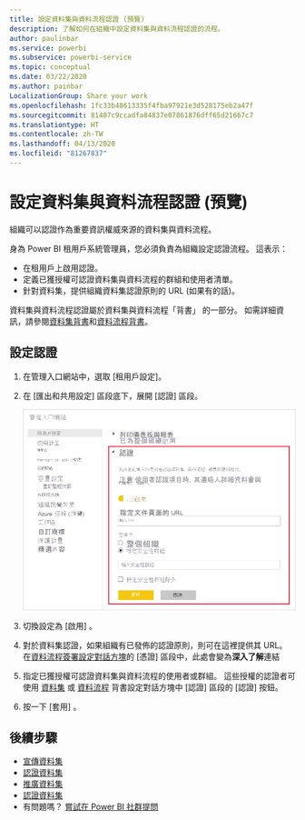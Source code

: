 ```yaml
---
title: 設定資料集與資料流程認證 (預覽)
description: 了解如何在組織中設定資料集與資料流程認證的流程。
author: paulinbar
ms.service: powerbi
ms.subservice: powerbi-service
ms.topic: conceptual
ms.date: 03/22/2020
ms.author: painbar
LocalizationGroup: Share your work
ms.openlocfilehash: 1fc33b48613335f4fba97921e3d528175eb2a47f
ms.sourcegitcommit: 81407c9ccadfa84837e07861876dff65d21667c7
ms.translationtype: HT
ms.contentlocale: zh-TW
ms.lasthandoff: 04/13/2020
ms.locfileid: "81267837"
---
```

# <a name="set-up-dataset-and-dataflow-certification-preview"></a>設定資料集與資料流程認證 (預覽)

組織可以認證作為重要資訊權威來源的資料集與資料流程。

身為 Power BI 租用戶系統管理員，您必須負責為組織設定認證流程。 這表示：
* 在租用戶上啟用認證。
* 定義已獲授權可認證資料集與資料流程的群組和使用者清單。
* 針對資料集，提供組織資料集認證原則的 URL (如果有的話)。

資料集與資料流程認證屬於資料集與資料流程「背書」  的一部分。 如需詳細資訊，請參閱[資料集背書](../service-datasets-promote.md)和[資料流程背書](../transform-model/service-dataflows-promote-certify.md)。


## <a name="set-up-certification"></a>設定認證

1. 在管理入口網站中，選取 [租用戶設定]。
1. 在 [匯出和共用設定] 區段底下，展開 [認證] 區段。

   ![設定資料集與資料流程認證](media/service-admin-setup-certification/service-admin-certification-setup-dialog.png)

1. 切換設定為 [啟用]  。
1. 對於資料集認證，如果組織有已發佈的認證原則，則可在這裡提供其 URL。 在[資料流程簽署設定對話方塊](../service-datasets-promote.md#request-dataset-certification)的 [憑證] 區段中，此處會變為**深入了解**連結 
1. 指定已獲授權可認證資料集與資料流程的使用者或群組。 這些授權的認證者可使用 [資料集](../service-datasets-promote.md#request-dataset-certification) 或 [資料流程](../transform-model/service-dataflows-promote-certify.md#certify-a-dataflow) 背書設定對話方塊中 [認證] 區段的 [認證] 按鈕。
1. 按一下 [套用]  。

## <a name="next-steps"></a>後續步驟
* [宣傳資料集](../service-datasets-promote.md)
* [認證資料集](../service-datasets-certify.md)
* [推廣資料集](../transform-model/service-dataflows-promote-certify.md#promote-a-dataflow)
* [認證資料集](../transform-model/service-dataflows-promote-certify.md#certify-a-dataflow)
* 有問題嗎？ [嘗試在 Power BI 社群提問](https://community.powerbi.com/)
